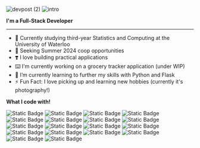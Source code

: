 ![devpost (2)](https://github.com/TZShawn/TZShawn/assets/58016116/e831c84f-d780-424c-b0ee-6ba78c930f36)
![intro](https://github.com/TZShawn/TZShawn/assets/58016116/7b5271d1-4478-4ea9-9f2c-16227b48383f)

**I'm a Full-Stack Developer**
____
- 📖 Currently studying third-year Statistics and Computing at the University of Waterloo 
- 🏢 Seeking Summer 2024 coop opportunities
- ❣️ I love building practical applications
- ⌨️ I'm currently working on a grocery tracker application (under WIP)
- 🌱 I’m currently learning to further my skills with Python and Flask
- ⚡ Fun Fact: I love picking up and learning new hobbies (currently it's photography!)

**What I code with!**

![Static Badge](https://img.shields.io/badge/Python-3774A7?style=flat-square&logo=Python&logoColor=white)
![Static Badge](https://img.shields.io/badge/TypeScript-3178C6?style=flat-square&logo=TypeScript&logoColor=white)
![Static Badge](https://img.shields.io/badge/JavaScript-F7DF1E?style=flat-square&logo=JavaScript&logoColor=white)
![Static Badge](https://img.shields.io/badge/React-00D1F7?style=flat-square&logo=React&logoColor=white)
![Static Badge](https://img.shields.io/badge/C-6195CB?style=flat-square&logo=C&logoColor=white)
![Static Badge](https://img.shields.io/badge/C%2B%2B-659AD2?style=flat-square&logo=C%2B%2B&logoColor=white)
![Static Badge](https://img.shields.io/badge/C%23-659AD2?style=flat-square&logo=C%23&logoColor=white)
![Static Badge](https://img.shields.io/badge/MongoDB-rgb(0%2C102%2C73)?style=flat-square&logo=MongoDB&logoColor=white)
![Static Badge](https://img.shields.io/badge/SQL-DC7939?style=flat-square&logo=sqlite&logoColor=white)
![Static Badge](https://img.shields.io/badge/HTML-F16B31?style=flat-square&logo=HTML5&logoColor=white)
![Static Badge](https://img.shields.io/badge/CSS-39ACDD?style=flat-square&logo=CSS3&logoColor=white)
![Static Badge](https://img.shields.io/badge/TailwindCSS-3EBFF8?style=flat-square&logo=tailwindcss&logoColor=white)
![Static Badge](https://img.shields.io/badge/Express-69B74D?style=flat-square&logo=express&logoColor=white)
![Static Badge](https://img.shields.io/badge/Flask-080808?style=flat-square&logo=flask&logoColor=white)
![Static Badge](https://img.shields.io/badge/Redux-7248B6?style=flat-square&logo=redux&logoColor=white)
![Static Badge](https://img.shields.io/badge/Jest-C21325?style=flat-square&logo=jest&logoColor=white)
![Static Badge](https://img.shields.io/badge/Node.js-%23339933?style=flat-square&logo=nodedotjs&logoColor=white)
![Static Badge](https://img.shields.io/badge/.NET-%23512BD4?style=flat-square&logo=dotnet&logoColor=white)
